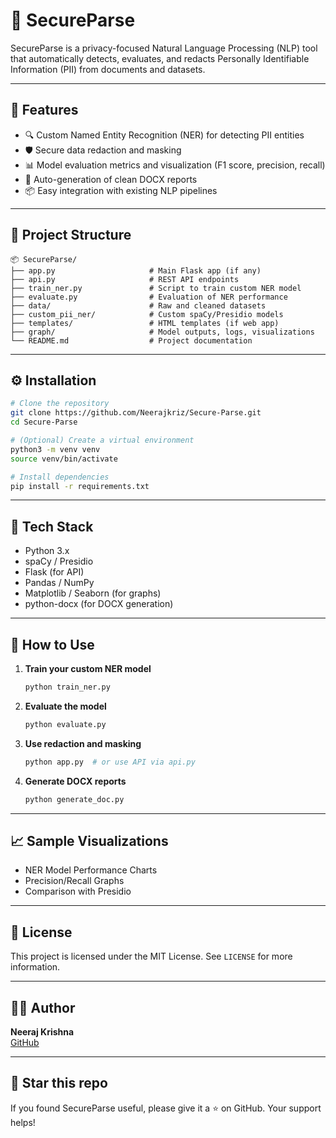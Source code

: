 # 🔐 SecureParse

SecureParse is a privacy-focused Natural Language Processing (NLP) tool that automatically detects, evaluates, and redacts Personally Identifiable Information (PII) from documents and datasets.

---

## 🚀 Features

- 🔍 Custom Named Entity Recognition (NER) for detecting PII entities  
- 🛡️ Secure data redaction and masking  
- 📊 Model evaluation metrics and visualization (F1 score, precision, recall)  
- 📝 Auto-generation of clean DOCX reports  
- 📦 Easy integration with existing NLP pipelines  

---

## 📁 Project Structure

```
📦 SecureParse/
├── app.py                     # Main Flask app (if any)
├── api.py                     # REST API endpoints
├── train_ner.py               # Script to train custom NER model
├── evaluate.py                # Evaluation of NER performance
├── data/                      # Raw and cleaned datasets
├── custom_pii_ner/            # Custom spaCy/Presidio models
├── templates/                 # HTML templates (if web app)
├── graph/                     # Model outputs, logs, visualizations
└── README.md                  # Project documentation
```

---

## ⚙️ Installation

```bash
# Clone the repository
git clone https://github.com/Neerajkriz/Secure-Parse.git
cd Secure-Parse

# (Optional) Create a virtual environment
python3 -m venv venv
source venv/bin/activate

# Install dependencies
pip install -r requirements.txt
```

---

## 🧠 Tech Stack

- Python 3.x  
- spaCy / Presidio  
- Flask (for API)  
- Pandas / NumPy  
- Matplotlib / Seaborn (for graphs)  
- python-docx (for DOCX generation)  

---

## 🧪 How to Use

1. **Train your custom NER model**
   ```bash
   python train_ner.py
   ```

2. **Evaluate the model**
   ```bash
   python evaluate.py
   ```

3. **Use redaction and masking**
   ```bash
   python app.py  # or use API via api.py
   ```

4. **Generate DOCX reports**
   ```bash
   python generate_doc.py
   ```

---

## 📈 Sample Visualizations

- NER Model Performance Charts  
- Precision/Recall Graphs  
- Comparison with Presidio  

---

## 📃 License

This project is licensed under the MIT License. See `LICENSE` for more information.

---

## 🙋‍♂️ Author

**Neeraj Krishna**  
[GitHub](https://github.com/Neerajkriz)

---

## 🌟 Star this repo

If you found SecureParse useful, please give it a ⭐️ on GitHub. Your support helps!

